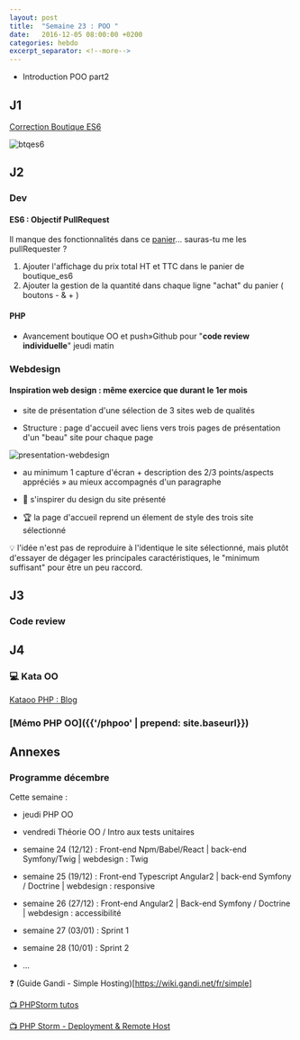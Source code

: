 ```yaml
---
layout: post
title:  "Semaine 23 : POO "
date:   2016-12-05 08:00:00 +0200
categories: hebdo 
excerpt_separator: <!--more-->
---
```


- Introduction POO part2

<!--more-->

## J1

[Correction Boutique ES6](https://github.com/simplyon2/demo_boutique_es6)

![btqes6](../../../../img/boutique_es6.jpg)

## J2

### Dev

#### ES6 : Objectif PullRequest 

Il manque des fonctionnalités dans ce [panier](https://github.com/simplyon2/demo_boutique_es6/blob/master/boutique.es6)... sauras-tu me les pullRequester ?

1. Ajouter l'affichage du prix total HT et TTC dans le panier de boutique_es6
2. Ajouter la gestion de la quantité dans chaque ligne "achat" du panier ( boutons - & + )

#### PHP

- Avancement boutique OO et push»Github pour "**code review individuelle**" jeudi matin

### Webdesign

#### Inspiration web design : même exercice que durant le 1er mois

- site de présentation d'une sélection de 3 sites web de qualités

- Structure : page d'accueil avec liens vers trois pages de présentation d'un "beau" site pour chaque page

![presentation-webdesign](../../../../img/prez_webdesign.png)

- au minimum 1 capture d'écran + description des 2/3 points/aspects appréciés » au mieux accompagnés d'un paragraphe

- :cherries: s'inspirer du design du site présenté

- :trophy: la page d'accueil reprend un élement de style des trois site sélectionné

:bulb: l'idée n'est pas de reproduire à l'identique le site sélectionné, mais plutôt d'essayer de dégager les principales caractéristiques, le "minimum suffisant" pour être un peu raccord.

## J3

### Code review

## J4

### :computer: Kata OO

[Kataoo PHP : Blog](https://github.com/simplyon2/kataoo)

### [Mémo PHP OO]({{'/phpoo' | prepend: site.baseurl}})

## Annexes

### Programme décembre

Cette semaine : 
- jeudi PHP OO
- vendredi Théorie OO / Intro aux tests unitaires

- semaine 24 (12/12) : Front-end Npm/Babel/React | back-end Symfony/Twig | webdesign : Twig
- semaine 25 (19/12) : Front-end Typescript Angular2 | back-end Symfony / Doctrine | webdesign : responsive  
- semaine 26 (27/12) : Front-end Angular2 | Back-end Symfony / Doctrine | webdesign : accessibilité
- semaine 27 (03/01) : Sprint 1  
- semaine 28 (10/01) : Sprint 2  
- ...  


:question: (Guide Gandi - Simple Hosting)[https://wiki.gandi.net/fr/simple]

[:tv: PHPStorm tutos](https://www.youtube.com/playlist?list=PLQ176FUIyIUbfeFz-2EbDzwExRlD0Bc-w)

[:tv: PHP Storm - Deployment & Remote Host](https://www.youtube.com/watch?v=AHK20LWEWXQ)